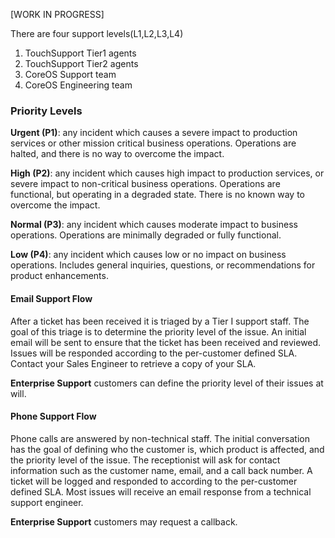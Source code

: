 \[WORK IN PROGRESS\]

There are four support levels\(L1,L2,L3,L4\)

1. TouchSupport Tier1 agents
2. TouchSupport Tier2 agents
3. CoreOS Support team
4. CoreOS Engineering team

### Priority Levels

**Urgent \(P1\)**: any incident which causes a severe impact to production services or other mission critical business operations.  Operations are halted, and there is no way to overcome the impact.

**High \(P2\)**: any incident which causes high impact to production services, or severe impact to non-critical business operations.  Operations are functional, but operating in a degraded state.  There is no known way to overcome the impact.

**Normal \(P3\)**: any incident which causes moderate impact to business operations.  Operations are minimally degraded or fully functional.

**Low \(P4\)**: any incident which causes low or no impact on business operations.  Includes general inquiries, questions, or recommendations for product enhancements.

#### Email Support Flow

After a ticket has been received it is triaged by a Tier I support staff. The goal of this triage is  to determine the priority level of the issue. An initial email will be sent to ensure that the ticket has been received and reviewed. Issues will be responded according to the per-customer defined SLA. Contact your Sales Engineer to retrieve a copy of your SLA.

**Enterprise Support** customers can define the priority level of their issues at will.

#### Phone Support Flow

Phone calls are answered by non-technical staff. The initial conversation has the goal of defining who the customer is, which product is affected, and the priority level of the issue. The receptionist will ask for contact information such as the customer name, email, and a call back number. A ticket will be logged and responded to according to the per-customer defined SLA. Most issues will receive an email response from a technical support engineer.

**Enterprise Support** customers may request a callback.

### 



